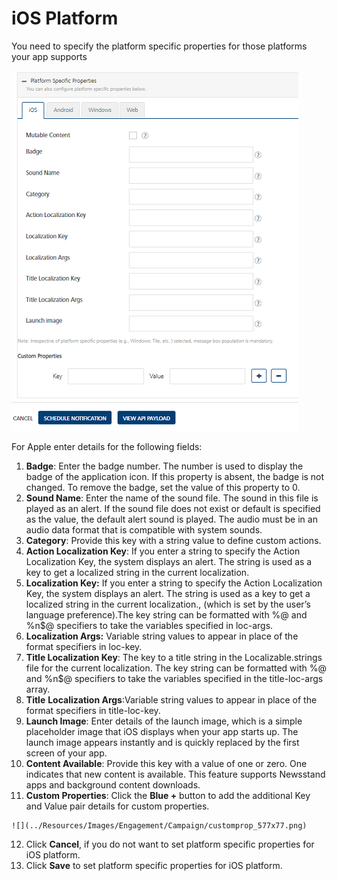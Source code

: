                            

iOS Platform
============

You need to specify the platform specific properties for those platforms your app supports

![](../Resources/Images/Engagement/Campaign/platformspecproperties_615x576.png)

For Apple enter details for the following fields:

1.  **Badge**: Enter the badge number. The number is used to display the badge of the application icon. If this property is absent, the badge is not changed. To remove the badge, set the value of this property to 0.
2.  **Sound Name**: Enter the name of the sound file. The sound in this file is played as an alert. If the sound file does not exist or default is specified as the value, the default alert sound is played. The audio must be in an audio data format that is compatible with system sounds.
3.  **Category**: Provide this key with a string value to define custom actions.
4.  **Action Localization Key**: If you enter a string to specify the Action Localization Key, the system displays an alert. The string is used as a key to get a localized string in the current localization.
5.  **Localization Key:** If you enter a string to specify the Action Localization Key, the system displays an alert. The string is used as a key to get a localized string in the current localization., (which is set by the user’s language preference).The key string can be formatted with %@ and %n$@ specifiers to take the variables specified in loc-args.
6.  **Localization Args:** Variable string values to appear in place of the format specifiers in loc-key.
7.  **Title Localization Key**: The key to a title string in the Localizable.strings file for the current localization. The key string can be formatted with %@ and %n$@ specifiers to take the variables specified in the title-loc-args array.
8.  **Title** **Localization Args**:Variable string values to appear in place of the format specifiers in title-loc-key.
9.  **Launch Image**: Enter details of the launch image, which is a simple placeholder image that iOS displays when your app starts up. The launch image appears instantly and is quickly replaced by the first screen of your app.
10.  **Content Available**: Provide this key with a value of one or zero. One indicates that new content is available. This feature supports Newsstand apps and background content downloads.
11.  **Custom Properties**: Click the **Blue +** button to add the additional Key and Value pair details for custom properties.
    
    ![](../Resources/Images/Engagement/Campaign/customprop_577x77.png)
    
12.  Click **Cancel**, if you do not want to set platform specific properties for iOS platform.
13.  Click **Save** to set platform specific properties for iOS platform.
